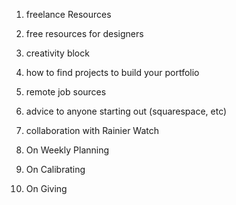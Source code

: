 1. freelance Resources

2. free resources for designers

3. creativity block

4. how to find projects to build your portfolio

5. remote job sources

6. advice to anyone starting out (squarespace, etc)

7. collaboration with Rainier Watch

8. On Weekly Planning

9. On Calibrating

10. On Giving
